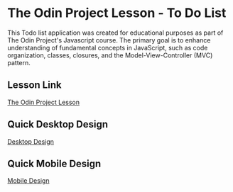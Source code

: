 # The Odin Project Lesson - To Do List

This Todo list application was created for educational purposes as part of The Odin Project's Javascript course. The primary goal is to enhance understanding of fundamental concepts in JavaScript, such as code organization, classes, closures, and the Model-View-Controller (MVC) pattern.

## Lesson Link

[The Odin Project Lesson](https://www.theodinproject.com/lessons/node-path-javascript-todo-list)

## Quick Desktop Design

[Desktop Design](https://www.figma.com/proto/WOJsqMmIFOfHnxBC2KkHcB/todolist?node-id=1-2&scaling=scale-down&mode=design&t=XtX6AhyN4sLuPSOn-1)

## Quick Mobile Design

[Mobile Design](https://www.figma.com/proto/WOJsqMmIFOfHnxBC2KkHcB/%5Bodin%5D-Todolist?type=design&node-id=15-705&t=JtSR3L2K8T0OgVEd-1&scaling=scale-down&page-id=15%3A704&starting-point-node-id=15%3A705&mode=design)

